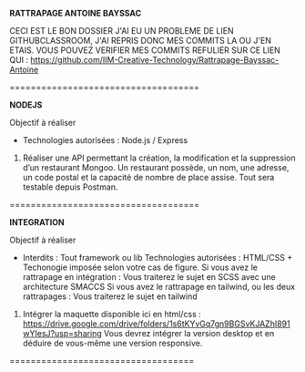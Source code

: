 **RATTRAPAGE ANTOINE BAYSSAC**

CECI EST LE BON DOSSIER J'AI EU UN PROBLEME DE LIEN GITHUBCLASSROOM, J'AI REPRIS DONC MES COMMITS LA OU J'EN ETAIS. 
VOUS POUVEZ VERIFIER MES COMMITS REFULIER SUR CE LIEN QUI : https://github.com/IIM-Creative-Technology/Rattrapage-Bayssac-Antoine

====================================

**NODEJS**

Objectif à réaliser

-   Technologies autorisées : Node.js / Express

1) Réaliser une API permettant la création, la modification et la suppression d’un
restaurant Mongoo. Un restaurant possède, un nom, une adresse, un code postal et
la capacité de nombre de place assise. Tout sera testable depuis Postman.

====================================

**INTEGRATION**

Objectif à réaliser 

- Interdits : Tout framework ou lib
Technologies autorisées : HTML/CSS + Techonogie imposée selon votre cas de
figure.
Si vous avez le rattrapage en intégration : Vous traiterez le sujet en SCSS avec une
architecture SMACCS
Si vous avez le rattrapage en tailwind, ou les deux rattrapages : Vous traiterez le
sujet en tailwind
1) Intégrer la maquette disponible ici en html/css :
https://drive.google.com/drive/folders/1s6tKYvGq7gn9BGSvKJAZhI891wYIesJ?usp=sharing
Vous devrez intégrer la version desktop et en déduire de vous-même une version
responsive.

===================================
